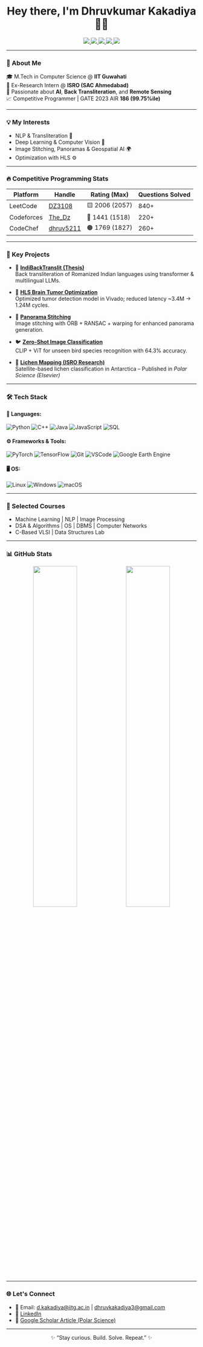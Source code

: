 <h1 align="center">Hey there, I'm Dhruvkumar Kakadiya 👨‍💻</h1>
<p align="center">
  <a href="https://www.linkedin.com/in/dhruv-kakadiya-8a3202191/" target="_blank">
    <img src="https://img.shields.io/badge/-LinkedIn-blue?logo=linkedin&logoColor=white" />
  </a>
  <a href="mailto:d.kakadiya@iitg.ac.in">
    <img src="https://img.shields.io/badge/-Email-red?logo=gmail&logoColor=white" />
  </a>
  <a href="https://leetcode.com/DZ3108/">
    <img src="https://img.shields.io/badge/LeetCode-2006-yellow?logo=leetcode&logoColor=white" />
  </a>
  <a href="https://codeforces.com/profile/The_Dz">
    <img src="https://img.shields.io/badge/Codeforces-1441-blue?logo=codeforces&logoColor=white" />
  </a>
  <a href="https://www.codechef.com/users/dhruv5211">
    <img src="https://img.shields.io/badge/CodeChef-1769-orange?logo=codechef&logoColor=white" />
  </a>
</p>

---

### 🚀 About Me

🎓 M.Tech in Computer Science @ **IIT Guwahati**  
🔬 Ex-Research Intern @ **ISRO (SAC Ahmedabad)**  
🧠 Passionate about **AI**, **Back Transliteration**, and **Remote Sensing**  
📈 Competitive Programmer | GATE 2023 AIR **186 (99.75%ile)**

---

### 💡 My Interests
- NLP & Transliteration 🚀
- Deep Learning & Computer Vision 🧠
- Image Stitching, Panoramas & Geospatial AI 🌍
- Optimization with HLS ⚙️

---

### 🔥 Competitive Programming Stats

| Platform     | Handle                        | Rating (Max) | Questions Solved |
|--------------|-------------------------------|---------------|-------------------|
| LeetCode     | [DZ3108](https://leetcode.com/DZ3108/)      | 🟨 2006 (2057) | 840+              |
| Codeforces   | [The_Dz](https://codeforces.com/profile/The_Dz) | 🔵 1441 (1518) | 220+              |
| CodeChef     | [dhruv5211](https://www.codechef.com/users/dhruv5211) | 🟠 1769 (1827) | 260+              |

---

### 🧠 Key Projects

- 📝 **[IndiBackTranslit (Thesis)](https://github.com/DZ521111)**  
  Back transliteration of Romanized Indian languages using transformer & multilingual LLMs.

- 🧠 **[HLS Brain Tumor Optimization](https://github.com/DZ521111/HLS-Vivado-Brain-Tumor-Detection-Optimization)**  
  Optimized tumor detection model in Vivado; reduced latency ~3.4M → 1.24M cycles.

- 🌄 **[Panorama Stitching](https://github.com/DZ521111/Panorama-Homography-Warping)**  
  Image stitching with ORB + RANSAC + warping for enhanced panorama generation.

- 🐦 **[Zero-Shot Image Classification](https://github.com/DZ521111/VisualTransformer-ZeroShot-Classification)**  
  CLIP + ViT for unseen bird species recognition with 64.3% accuracy.

- 📡 **[Lichen Mapping (ISRO Research)](https://www.sciencedirect.com/science/article/abs/pii/S1873965223000749)**  
  Satellite-based lichen classification in Antarctica – Published in *Polar Science (Elsevier)*

---

### 🛠️ Tech Stack

#### 🧾 Languages:
![Python](https://img.shields.io/badge/-Python-3776AB?logo=python&logoColor=white)
![C++](https://img.shields.io/badge/-C++-00599C?logo=c%2B%2B&logoColor=white)
![Java](https://img.shields.io/badge/-Java-007396?logo=java&logoColor=white)
![JavaScript](https://img.shields.io/badge/-JavaScript-F7DF1E?logo=javascript&logoColor=black)
![SQL](https://img.shields.io/badge/-SQL-4479A1?logo=mysql&logoColor=white)

#### ⚙️ Frameworks & Tools:
![PyTorch](https://img.shields.io/badge/-PyTorch-EE4C2C?logo=pytorch&logoColor=white)
![TensorFlow](https://img.shields.io/badge/-TensorFlow-FF6F00?logo=tensorflow&logoColor=white)
![Git](https://img.shields.io/badge/-Git-F05032?logo=git&logoColor=white)
![VSCode](https://img.shields.io/badge/-VSCode-007ACC?logo=visual-studio-code&logoColor=white)
![Google Earth Engine](https://img.shields.io/badge/-GEE-34A853?logo=googleearthengine&logoColor=white)

#### 🖥️ OS:
![Linux](https://img.shields.io/badge/-Linux-FCC624?logo=linux&logoColor=black)
![Windows](https://img.shields.io/badge/-Windows-0078D6?logo=windows&logoColor=white)
![macOS](https://img.shields.io/badge/-macOS-000000?logo=apple&logoColor=white)

---

### 📘 Selected Courses

- Machine Learning | NLP | Image Processing  
- DSA & Algorithms | OS | DBMS | Computer Networks  
- C-Based VLSI | Data Structures Lab  

---

### 📊 GitHub Stats

<p align="center">
  <img src="https://github-readme-stats.vercel.app/api?username=DZ521111&show_icons=true&theme=tokyonight&count_private=true" width="48%" />
  <img src="https://github-readme-stats.vercel.app/api/top-langs/?username=DZ521111&layout=compact&theme=tokyonight" width="48%" />
</p>

---

### 🌐 Let's Connect

- 📧 Email: d.kakadiya@iitg.ac.in | dhruvkakadiya3@gmail.com  
- 🔗 [LinkedIn](https://www.linkedin.com/in/dhruv-kakadiya-8a3202191)  
- 🧠 [Google Scholar Article (Polar Science)](https://www.sciencedirect.com/science/article/abs/pii/S1873965223000749)

---

<p align="center">✨ “Stay curious. Build. Solve. Repeat.” ✨</p>
